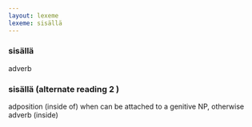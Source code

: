 ```yaml
---
layout: lexeme
lexeme: sisällä
---
```


###  sisällä 
adverb


###  sisällä  (alternate reading 2 )

adposition (inside of) when can be attached to a genitive NP, otherwise adverb (inside)

